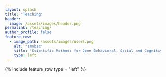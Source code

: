 ```yaml
---
layout: splash
title: "Teaching"
header:
  image: /assets/images/header.png
permalink: /teaching/
author_profile: false
feature_row:
  - image_path: /assets/images/user2.png
    alt: "smobsc"
    title: "Scientific Methods for Open Behavioral, Social and Cognitive Sciences"
    type: left
---
```



{% include feature_row type = "left" %}

